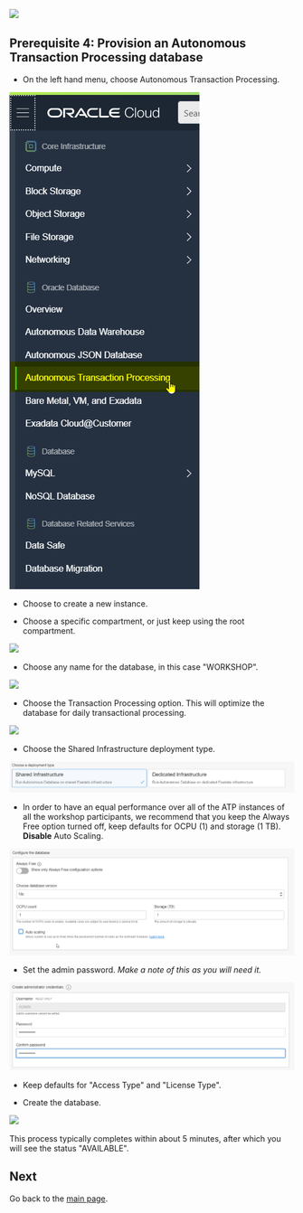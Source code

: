 ![](../commonimages/workshop_logo.png)

## Prerequisite 4: Provision an Autonomous Transaction Processing database

  - On the left hand menu, choose Autonomous Transaction Processing.

  ![](./images/go_to_atp.png)

  - Choose to create a new instance.
  
  - Choose a specific compartment, or just keep using the root compartment.

  ![](./images/create_atp_01.png)

  - Choose any name for the database, in this case "WORKSHOP".

  ![](./images/create_atp_02.png)

  - Choose the Transaction Processing option. This will optimize the database for daily transactional processing. 
  
  ![](./images/create_atp_03.png)
  
  - Choose the Shared Infrastructure deployment type.
  
  ![](./images/create_atp_serverless.png)

  - In order to have an equal performance over all of the ATP instances of all the workshop participants, we recommend that you keep the Always Free option turned off, keep defaults for OCPU (1) and storage (1 TB). __Disable__ Auto Scaling.

  ![](./images/create_atp_autoscalingoff.png)

  - Set the admin password. *Make a note of this as you will need it.*

  ![](./images/create_atp_password.png)
  
  - Keep defaults for "Access Type" and "License Type".

  - Create the database. 

  ![](./images/create_atp_05.png)
  
  This process typically completes within about 5 minutes, after which you will see the status "AVAILABLE".

## Next

Go back to the [main page](../README.md).
